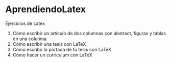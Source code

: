 # AprendiendoLatex  
  
Ejercicios de Latex  
  
1. Cómo escribir un artículo de dos columnas con abstract, figuras y tablas en una columna  
2. Cómo escribir una tesis con LaTeX  
3. Cómo escribir la portada de tu tesis con LaTeX  
4. Cómo hacer un curriculum con LaTeX  


